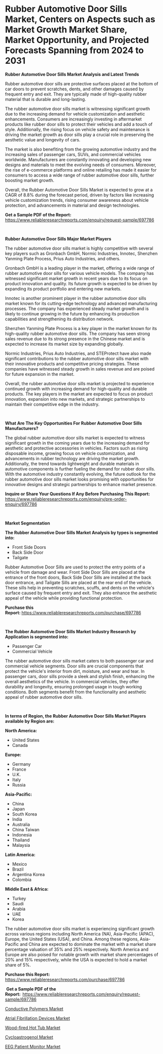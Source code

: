<p><h1>Rubber Automotive Door Sills Market, Centers on Aspects such as Market Growth Market Share, Market Opportunity, and Projected Forecasts Spanning from 2024 to 2031</h1></p><p><strong>Rubber Automotive Door Sills Market Analysis and Latest Trends</strong></p>
<p><p>Rubber automotive door sills are protective surfaces placed at the bottom of car doors to prevent scratches, dents, and other damages caused by frequent entry and exit. They are typically made of high-quality rubber material that is durable and long-lasting.</p><p>The rubber automotive door sills market is witnessing significant growth due to the increasing demand for vehicle customization and aesthetic enhancements. Consumers are increasingly investing in aftermarket products like rubber door sills to protect their vehicles and add a touch of style. Additionally, the rising focus on vehicle safety and maintenance is driving the market growth as door sills play a crucial role in preserving the aesthetic value and longevity of cars.</p><p>The market is also benefiting from the growing automotive industry and the increasing sales of passenger cars, SUVs, and commercial vehicles worldwide. Manufacturers are constantly innovating and developing new designs and materials to meet the evolving needs of consumers. Moreover, the rise of e-commerce platforms and online retailing has made it easier for consumers to access a wide range of rubber automotive door sills, further boosting market growth.</p><p>Overall, the Rubber Automotive Door Sills Market is expected to grow at a CAGR of 8.8% during the forecast period, driven by factors like increasing vehicle customization trends, rising consumer awareness about vehicle protection, and advancements in material and design technologies.</p></p>
<p><strong>Get a Sample PDF of the Report:&nbsp;</strong> <a href="https://www.reliableresearchreports.com/enquiry/request-sample/697786">https://www.reliableresearchreports.com/enquiry/request-sample/697786</a></p>
<p>&nbsp;</p>
<p><strong>Rubber Automotive Door Sills Major Market Players</strong></p>
<p><p>The rubber automotive door sills market is highly competitive with several key players such as Gronbach GmbH, Normic Industries, Innotec, Shenzhen Yanming Plate Process, Prius Auto Industries, and others.</p><p>Gronbach GmbH is a leading player in the market, offering a wide range of rubber automotive door sills for various vehicle models. The company has witnessed significant market growth in recent years due to its focus on product innovation and quality. Its future growth is expected to be driven by expanding its product portfolio and entering new markets.</p><p>Innotec is another prominent player in the rubber automotive door sills market known for its cutting-edge technology and advanced manufacturing processes. The company has experienced steady market growth and is likely to continue growing in the future by enhancing its production capabilities and strengthening its distribution network.</p><p>Shenzhen Yanming Plate Process is a key player in the market known for its high-quality rubber automotive door sills. The company has seen strong sales revenue due to its strong presence in the Chinese market and is expected to increase its market size by expanding globally.</p><p>Normic Industries, Prius Auto Industries, and STEProtect have also made significant contributions to the rubber automotive door sills market with their innovative products and competitive pricing strategies. These companies have witnessed steady growth in sales revenue and are poised for future expansion in the market.</p><p>Overall, the rubber automotive door sills market is projected to experience continued growth with increasing demand for high-quality and durable products. The key players in the market are expected to focus on product innovation, expansion into new markets, and strategic partnerships to maintain their competitive edge in the industry.</p></p>
<p>&nbsp;</p>
<p><strong>What Are The Key Opportunities For Rubber Automotive Door Sills Manufacturers?</strong></p>
<p><p>The global rubber automotive door sills market is expected to witness significant growth in the coming years due to the increasing demand for aesthetic and protective accessories in vehicles. Factors such as rising disposable income, growing focus on vehicle customization, and advancements in rubber technology are driving the market growth. Additionally, the trend towards lightweight and durable materials in automotive components is further fueling the demand for rubber door sills. With the automotive industry constantly evolving, the future outlook for the rubber automotive door sills market looks promising with opportunities for innovative designs and strategic partnerships to enhance market presence.</p></p>
<p><strong>Inquire or Share Your Questions If Any Before Purchasing This Report:</strong> <a href="https://www.reliableresearchreports.com/enquiry/pre-order-enquiry/697786">https://www.reliableresearchreports.com/enquiry/pre-order-enquiry/697786</a></p>
<p>&nbsp;</p>
<p><strong>Market Segmentation</strong></p>
<p><strong>The Rubber Automotive Door Sills Market Analysis by types is segmented into:</strong></p>
<p><ul><li>Front Side Doors</li><li>Back Side Door</li><li>Tailgate</li></ul></p>
<p><p>Rubber Automotive Door Sills are used to protect the entry points of a vehicle from damage and wear. Front Side Door Sills are placed at the entrance of the front doors, Back Side Door Sills are installed at the back door entrance, and Tailgate Sills are placed at the rear end of the vehicle. These sills help in preventing scratches, scuffs, and dents on the vehicle's surface caused by frequent entry and exit. They also enhance the aesthetic appeal of the vehicle while providing functional protection.</p></p>
<p><strong>Purchase this Report:&nbsp;</strong><a href="https://www.reliableresearchreports.com/purchase/697786">https://www.reliableresearchreports.com/purchase/697786</a></p>
<p>&nbsp;</p>
<p><strong>The Rubber Automotive Door Sills Market Industry Research by Application is segmented into:</strong></p>
<p><ul><li>Passenger Car</li><li>Commercial Vehicle</li></ul></p>
<p><p>The rubber automotive door sills market caters to both passenger car and commercial vehicle segments. Door sills are crucial components that protect the vehicle's interior from dirt, moisture, and wear and tear. In passenger cars, door sills provide a sleek and stylish finish, enhancing the overall aesthetics of the vehicle. In commercial vehicles, they offer durability and longevity, ensuring prolonged usage in tough working conditions. Both segments benefit from the functionality and aesthetic appeal of rubber automotive door sills.</p></p>
<p>&nbsp;</p>
<p><strong>In terms of Region, the Rubber Automotive Door Sills Market Players available by Region are:</strong></p>
<p>
    <p> <strong> North America: </strong>
        <ul>
            <li>United States</li>
            <li>Canada</li>
        </ul>
        </p> 
    <p> <strong> Europe: </strong>
        <ul>
            <li>Germany</li>
            <li>France</li>
            <li>U.K.</li>
            <li>Italy</li>
            <li>Russia</li>
        </ul>
        </p> 
    <p> <strong> Asia-Pacific: </strong>
        <ul>
            <li>China</li>
            <li>Japan</li>
            <li>South Korea</li>
            <li>India</li>
            <li>Australia</li>
            <li>China Taiwan</li>
            <li>Indonesia</li>
            <li>Thailand</li>
            <li>Malaysia</li>
        </ul>
        </p> 
    <p> <strong> Latin America: </strong>
        <ul>
            <li>Mexico</li>
            <li>Brazil</li>
            <li>Argentina Korea</li>
            <li>Colombia</li>
        </ul>
        </p> 
    <p> <strong> Middle East & Africa: </strong>
        <ul>
            <li>Turkey</li>
            <li>Saudi</li>
            <li>Arabia</li>
            <li>UAE</li>
            <li>Korea</li>
        </ul>
    </p>
    </p>
<p><p>The rubber automotive door sills market is experiencing significant growth across various regions including North America (NA), Asia-Pacific (APAC), Europe, the United States (USA), and China. Among these regions, Asia-Pacific and China are expected to dominate the market with a market share percentage valuation of 35% and 25% respectively. North America and Europe are also poised for notable growth with market share percentages of 20% and 15% respectively, while the USA is expected to hold a market share of 5%.</p></p>
<p><strong>Purchase this Report: </strong><a href="https://www.reliableresearchreports.com/purchase/697786">https://www.reliableresearchreports.com/purchase/697786</a></p>
<p>&nbsp;<strong>Get a Sample PDF of the Report:&nbsp;&nbsp;</strong><a href="https://www.reliableresearchreports.com/enquiry/request-sample/697786">https://www.reliableresearchreports.com/enquiry/request-sample/697786</a></p>
<p><strong></strong></p>
<p><p><a href="https://medium.com/@justintaylor7556/conductive-polymers-market-exploring-market-share-market-trends-and-future-growth-b57d9504faf5">Conductive Polymers Market</a></p><p><a href="https://medium.com/@justintaylor7556/atrial-fibrillation-devices-market-trends-and-market-analysis-forecasted-for-period-2024-2031-aa28010fb39b">Atrial Fibrillation Devices Market</a></p><p><a href="https://github.com/Chiragrp22/Market-Research-Report-List-3/blob/main/wood-fired-hot-tub-market.md">Wood-fired Hot Tub Market</a></p><p><a href="https://issuu.com/reportprime-2/docs/cycloastrogenol-market-size-2030.pptx">Cycloastrogenol Market</a></p><p><a href="https://issuu.com/reportprime-2/docs/eeg-patient-monitor-market-size-2030.pptx">EEG Patient Monitor Market</a></p></p>